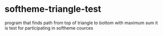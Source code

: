 # softheme-triangle-test
program that finds path from top of triangle to bottom with maximum sum
it is test for participating in softheme cources 
